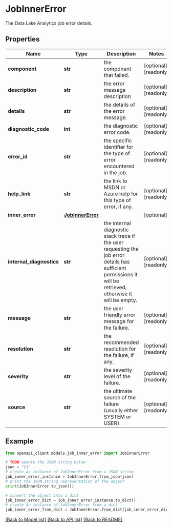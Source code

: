 # JobInnerError

The Data Lake Analytics job error details.

## Properties

Name | Type | Description | Notes
------------ | ------------- | ------------- | -------------
**component** | **str** | the component that failed. | [optional] [readonly] 
**description** | **str** | the error message description | [optional] [readonly] 
**details** | **str** | the details of the error message. | [optional] [readonly] 
**diagnostic_code** | **int** | the diagnostic error code. | [optional] [readonly] 
**error_id** | **str** | the specific identifier for the type of error encountered in the job. | [optional] [readonly] 
**help_link** | **str** | the link to MSDN or Azure help for this type of error, if any. | [optional] [readonly] 
**inner_error** | [**JobInnerError**](JobInnerError.md) |  | [optional] 
**internal_diagnostics** | **str** | the internal diagnostic stack trace if the user requesting the job error details has sufficient permissions it will be retrieved, otherwise it will be empty. | [optional] [readonly] 
**message** | **str** | the user friendly error message for the failure. | [optional] [readonly] 
**resolution** | **str** | the recommended resolution for the failure, if any. | [optional] [readonly] 
**severity** | **str** | the severity level of the failure. | [optional] [readonly] 
**source** | **str** | the ultimate source of the failure (usually either SYSTEM or USER). | [optional] [readonly] 

## Example

```python
from openapi_client.models.job_inner_error import JobInnerError

# TODO update the JSON string below
json = "{}"
# create an instance of JobInnerError from a JSON string
job_inner_error_instance = JobInnerError.from_json(json)
# print the JSON string representation of the object
print(JobInnerError.to_json())

# convert the object into a dict
job_inner_error_dict = job_inner_error_instance.to_dict()
# create an instance of JobInnerError from a dict
job_inner_error_from_dict = JobInnerError.from_dict(job_inner_error_dict)
```
[[Back to Model list]](../README.md#documentation-for-models) [[Back to API list]](../README.md#documentation-for-api-endpoints) [[Back to README]](../README.md)


